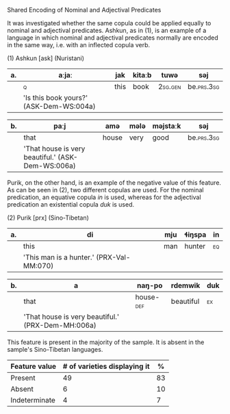 Shared Encoding of Nominal and Adjectival Predicates

It was investigated whether the same copula could be applied equally to
nominal and adjectival predicates. Ashkun, as in (1), is an example of a
language in which nominal and adjectival predicates normally are encoded
in the same way, i.e. with an inflected copula verb.

(1) Ashkun \[ask\] (Nuristani)

| a\. | aːjaː                                   | jak  | kitaːb | tuwə                                   | **səj**                                   |
|-----|-----------------------------------------|------|--------|----------------------------------------|-------------------------------------------|
|     | <span class="smallcaps">q</span>        | this | book   | <span class="smallcaps">2sg.gen</span> | be.<span class="smallcaps">prs.3sg</span> |
|     | 'Is this book yours?' (ASK-Dem-WS:004a) |      |        |                                        |                                           |

| b\. | paːj                                              | amə   | mələ | məjstaːk | **səj**                                   |
|-----|---------------------------------------------------|-------|------|----------|-------------------------------------------|
|     | that                                              | house | very | good     | be.<span class="smallcaps">prs.3sg</span> |
|     | 'That house is very beautiful.' (ASK-Dem-WS:006a) |       |      |          |                                           |

Purik, on the other hand, is an example of the negative value of this
feature. As can be seen in (2), two different copulas are used. For the
nominal predication, an equative copula *in* is used, whereas for the
adjectival predication an existential copula *duk* is used.

(2) Purik \[prx\] (Sino-Tibetan)

| a\. | di                                       | mju | ɬiŋspa | **in**                            |
|-----|------------------------------------------|-----|--------|-----------------------------------|
|     | this                                     | man | hunter | <span class="smallcaps">eq</span> |
|     | 'This man is a hunter.' (PRX-Val-MM:070) |     |        |                                   |

| b\. | a                                                 | naŋ-po                                   | rdemwik   | **duk**                           |
|-----|---------------------------------------------------|------------------------------------------|-----------|-----------------------------------|
|     | that                                              | house-<span class="smallcaps">def</span> | beautiful | <span class="smallcaps">ex</span> |
|     | 'That house is very beautiful.' (PRX-Dem-MH:006a) |                                          |           |                                   |

This feature is present in the majority of the sample. It is absent in
the sample's Sino-Tibetan languages.

| Feature value | \# of varieties displaying it | \%  |
|---------------|-------------------------------|-----|
| Present       | 49                            | 83  |
| Absent        | 6                             | 10  |
| Indeterminate | 4                             | 7   |
